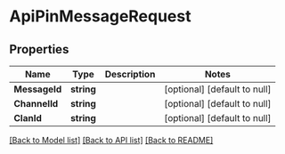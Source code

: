 # ApiPinMessageRequest

## Properties
Name | Type | Description | Notes
------------ | ------------- | ------------- | -------------
**MessageId** | **string** |  | [optional] [default to null]
**ChannelId** | **string** |  | [optional] [default to null]
**ClanId** | **string** |  | [optional] [default to null]

[[Back to Model list]](../README.md#documentation-for-models) [[Back to API list]](../README.md#documentation-for-api-endpoints) [[Back to README]](../README.md)


